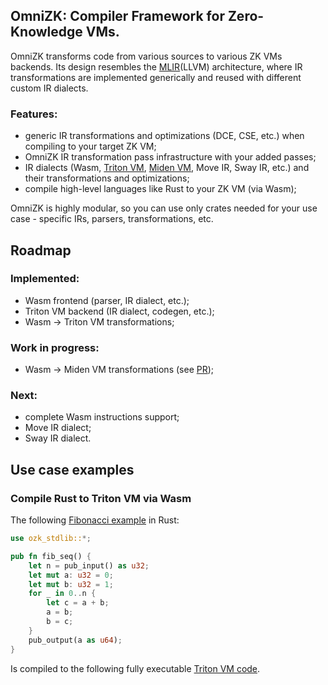 ## OmniZK: Compiler Framework for Zero-Knowledge VMs.

OmniZK transforms code from various sources to various ZK VMs backends. Its design resembles the [MLIR](https://mlir.llvm.org/)(LLVM) architecture, where IR transformations are implemented generically and reused with different custom IR dialects. 

### Features:

- generic IR transformations and optimizations (DCE, CSE, etc.) when compiling to your target ZK VM;
- OmniZK IR transformation pass infrastructure with your added passes;
- IR dialects (Wasm, [Triton VM](https://github.com/TritonVM/triton-vm), [Miden VM](https://github.com/0xPolygonMiden/miden-vm/), Move IR, Sway IR, etc.) and their transformations and optimizations;
- compile high-level languages like Rust to your ZK VM (via Wasm);

OmniZK is highly modular, so you can use only crates needed for your use case - specific IRs, parsers, transformations, etc.

## Roadmap

### Implemented:

- Wasm frontend (parser, IR dialect, etc.);
- Triton VM backend (IR dialect, codegen, etc.);
- Wasm -> Triton VM transformations;

### Work in progress:

- Wasm -> Miden VM transformations (see [PR](https://github.com/greenhat/omnizk/pull/5));

### Next:
- complete Wasm instructions support;
- Move IR dialect;
- Sway IR dialect.


## Use case examples

### Compile Rust to Triton VM via Wasm

The following [Fibonacci example](https://github.com/greenhat/omnizk/blob/main/crates/rust-wasm-tests/bundle1/src/fib.rs) in Rust:
```rust
use ozk_stdlib::*;

pub fn fib_seq() {
    let n = pub_input() as u32;
    let mut a: u32 = 0;
    let mut b: u32 = 1;
    for _ in 0..n {
        let c = a + b;
        a = b;
        b = c;
    }
    pub_output(a as u64);
}
```

Is compiled to the following fully executable [Triton VM code](https://github.com/greenhat/omnizk/blob/main/crates/codegen-tritonvm/src/codegen/sem_tests/fib.rs#L146).
